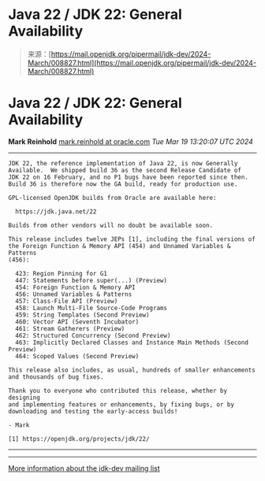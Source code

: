 <!--yml
category: 未分类
date: 2024-05-29 12:29:48
-->

# Java 22 / JDK 22: General Availability

> 来源：[https://mail.openjdk.org/pipermail/jdk-dev/2024-March/008827.html](https://mail.openjdk.org/pipermail/jdk-dev/2024-March/008827.html)

# Java 22 / JDK 22: General Availability

**Mark Reinhold** [mark.reinhold at oracle.com](mailto:jdk-dev%40openjdk.org?Subject=Re%3A%20Java%2022%20/%20JDK%2022%3A%20General%20Availability&In-Reply-To=%3C20240319132004.DAD846C4EC2%40eggemoggin.niobe.net%3E "Java 22 / JDK 22: General Availability")
*Tue Mar 19 13:20:07 UTC 2024*

* * *

```
JDK 22, the reference implementation of Java 22, is now Generally
Available.  We shipped build 36 as the second Release Candidate of
JDK 22 on 16 February, and no P1 bugs have been reported since then.
Build 36 is therefore now the GA build, ready for production use.

GPL-licensed OpenJDK builds from Oracle are available here:

  https://jdk.java.net/22

Builds from other vendors will no doubt be available soon.

This release includes twelve JEPs [1], including the final versions of
the Foreign Function & Memory API (454) and Unnamed Variables & Patterns
(456):

  423: Region Pinning for G1
  447: Statements before super(...) (Preview)
  454: Foreign Function & Memory API
  456: Unnamed Variables & Patterns
  457: Class-File API (Preview)
  458: Launch Multi-File Source-Code Programs
  459: String Templates (Second Preview)
  460: Vector API (Seventh Incubator)
  461: Stream Gatherers (Preview)
  462: Structured Concurrency (Second Preview)
  463: Implicitly Declared Classes and Instance Main Methods (Second Preview)
  464: Scoped Values (Second Preview)

This release also includes, as usual, hundreds of smaller enhancements
and thousands of bug fixes.

Thank you to everyone who contributed this release, whether by designing
and implementing features or enhancements, by fixing bugs, or by
downloading and testing the early-access builds!

- Mark

[1] https://openjdk.org/projects/jdk/22/

```

* * *

* * *

[More information about the jdk-dev mailing list](https://mail.openjdk.org/mailman/listinfo/jdk-dev)